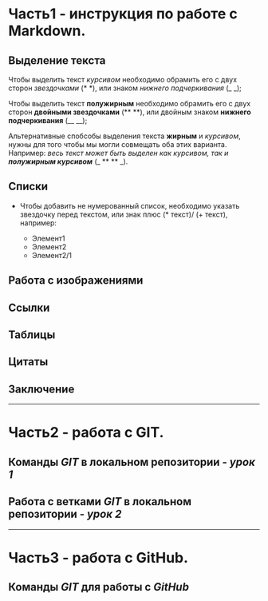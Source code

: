 # Часть1 - инструкция по работе с Markdown.

## Выделение текста

Чтобы выделить текст *курсивом* необходимо обрамить его с двух сторон *звездочками* (* *), или знаком _нижнего подчеркивания_ (_ _);

Чтобы выделить текст **полужирным** необходимо обрамить его с двух сторон **двойными звездочками** (** **), или двойным знаком __нижнего подчеркивания__ (__ __);

Альтернативные спобсобы выделения текста __жирным__ и *курсивом*, нужны для того чтобы мы могли совмещать оба этих варианта. Например: _весь текст может быть выделен как курсивом, так и **полужирным курсивом**_ (_ ** ** _).


## Списки

* Чтобы добавить не нумерованный список, необходимо указать звездочку перед текстом, или знак плюс (* текст)/ (+ текст), например:
    
    * Элемент1
    * Элемент2
    + Элемент2/1


## Работа с изображениями


## Ссылки


## Таблицы


## Цитаты


## Заключение


___
# Часть2 - работа с GIT.

## Команды __*GIT*__ в локальном репозитории - *урок 1*


## Работа с ветками __*GIT*__ в локальном репозитории - *урок 2*


___
# Часть3 - работа с GitHub.

## Команды __*GIT*__ для работы с __*GitHub*__


